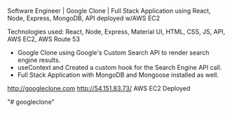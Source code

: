 Software Engineer | Google Clone | Full Stack Application using React, Node, Express, MongoDB, API deployed w/AWS EC2

Technologies used: React, Node, Express, Material UI, HTML, CSS, JS, API, AWS EC2, AWS Route 53

- Google Clone using Google's Custom Search API to render search engine results.
- useContext and Created a custom hook for the Search Engine API call.
- Full Stack Application with MongoDB and Mongoose installed as well.

http://googleclone.com http://54.151.83.73/ AWS EC2 Deployed

"# googleclone"
